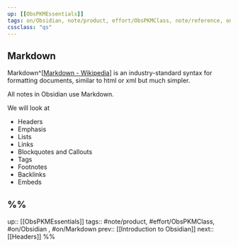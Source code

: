 ```yaml
---
up: [[ObsPKMEssentials]]
tags: on/Obsidian, note/product, effort/ObsPKMClass, note/reference, on/Markdown
cssclass: "qs"
---
```

## Markdown

Markdown^[[Markdown - Wikipedia](https://en.wikipedia.org/wiki/Markdown)] is an industry-standard syntax for formatting documents, similar to html or xml but much simpler.

All notes in Obsidian use Markdown.

We will look at 

- Headers 
- Emphasis
- Lists
- Links
- Blockquotes and Callouts
- Tags
- Footnotes
- Backlinks
- Embeds

%%
---
up:: [[ObsPKMEssentials]]
tags:: #note/product, #effort/ObsPKMClass, #on/Obsidian , #on/Markdown 
prev:: [[Introduction to Obsidian]]
next:: [[Headers]]
%%